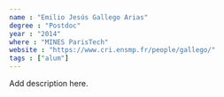 ```yaml
---
name : "Emilio Jesús Gallego Arias"
degree : "Postdoc"
year : "2014"
where : "MINES ParisTech"
website : "https://www.cri.ensmp.fr/people/gallego/"
tags : ["alum"]
---
```

Add description here.
